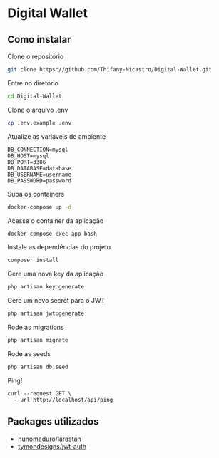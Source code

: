 # Digital Wallet

## Como instalar

Clone o repositório
```sh
git clone https://github.com/Thifany-Nicastro/Digital-Wallet.git
```

Entre no diretório
```sh
cd Digital-Wallet
```

Clone o arquivo .env
```sh
cp .env.example .env
```

Atualize as variáveis de ambiente
```dosini
DB_CONNECTION=mysql
DB_HOST=mysql
DB_PORT=3306
DB_DATABASE=database
DB_USERNAME=username
DB_PASSWORD=password
```

Suba os containers
```sh
docker-compose up -d
```

Acesse o container da aplicação
```sh
docker-compose exec app bash
```

Instale as dependências do projeto
```sh
composer install
```

Gere uma nova key da aplicação
```sh
php artisan key:generate
```

Gere um novo secret para o JWT
```sh
php artisan jwt:generate
```

Rode as migrations
```sh
php artisan migrate
```

Rode as seeds
```sh
php artisan db:seed
```

Ping!
```curl
curl --request GET \
  --url http://localhost/api/ping
```

## Packages utilizados

- [nunomaduro/larastan](https://github.com/nunomaduro/larastan)
- [tymondesigns/jwt-auth](https://github.com/tymondesigns/jwt-auth)
